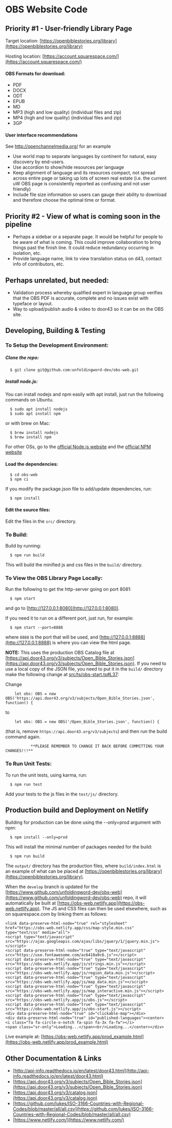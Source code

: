 # OBS Website Code

## Priority #1 - User-friendly Library Page

Target location: [https://openbiblestories.org/library](https://openbiblestories.org/library)

Hosting location: [https://account.squarespace.com/](https://account.squarespace.com/)

#### OBS Formats for download:

* PDF
* DOCX
* ODT
* EPUB
* MD
* MP3 (high and low quality) (individual files and zip)
* MP4 (high and low quality) (individual files and zip)
* 3GP

#### User interface recommendations

See http://openchannelmedia.org/ for an example

* Use world map to separate languages by continent for natural, easy discovery by end-users.
* Use accordion to show/hide resources per language
* Keep alignment of language and its resources compact, not spread across entire page or taking up lots of screen real estate (i.e. the current uW OBS page is consistently reported as confusing and not user friendly)
* Include file size information so users can gauge their ability to download and therefore choose the optimal time or format. 

## Priority #2  - View of what is coming soon in the pipeline

* Perhaps a sidebar or a separate page. It would be helpful for people to be aware of what is coming. This could improve collaboration to bring things past the finish line. It could reduce redundancy occurring in isolation, etc.
* Provide language name, link to view translation status on d43, contact info of contributors, etc.

## Perhaps unrelated, but needed:

* Validation process whereby qualified expert in language group verifies that the OBS PDF is accurate, complete and no issues exist with typeface or layout.
* Way to upload/publish audio & video to door43 so it can be on the OBS site.


## Developing, Building & Testing

### To Setup the Development Environment:

##### Clone the repo:

```
  $ git clone git@github.com:unfoldingword-dev/obs-web.git
```

##### Install node.js:

  You can install nodejs and npm easily with apt install, just run the following commands on Ubuntu.

```
  $ sudo apt install nodejs
  $ sudo apt install npm
```

  or with brew on Mac:

```
  $ brew install nodejs
  $ brew install npm
```

  For other OSs, go to the [official Node.js website](https://nodejs.org/) and the [official NPM website](https://npmjs.org/)

#### Load the dependencies:

```
  $ cd obs-web
  $ npm ci
```

If you modify the package.json file to add/update dependencies, run:

```
  $ npm install
```

#### Edit the source files:

  Edit the files in the `src/` directory.

### To Build:

  Build by running:

```
  $ npm run build
```

  This will build the minified js and css files in the `build/` directory.

### To View the OBS Library Page Locally:

  Run the following to get the http-server going on port 8081:

```
  $ npm start
```

  and go to [http://127.0.0.1:8080](http://127.0.0.1:8080).

  If you need it to run on a different port, just run, for example:

```
  $ npm start --port=8888
```

  where `8888` is the port that will be used, and [http://127.0.0.1:8888](http://127.0.0.1:8888) is where you can view the html page.

  **NOTE:** This uses the production OBS Catalog file at [https://api.door43.org/v3/subjects/Open_Bible_Stories.json](https://api.door43.org/v3/subjects/Open_Bible_Stories.json). If you need to use a local copy of the JSON file, you need to put it in the `build/` directory make the following change at [src/ts/obs-start.ts#L37](src/ts/obs-start.ts#L37):

  Change
```
    let obs: OBS = new OBS('https://api.door43.org/v3/subjects/Open_Bible_Stories.json', function() {
```
  to
```
    let obs: OBS = new OBS('/Open_Bible_Stories.json', function() {
```
(that is, remove `https://api.door43.org/v3/subjects`) and then run the build command again.

               **PLEASE REMEMBER TO CHANGE IT BACK BEFORE COMMITTING YOUR CHANGES!!!**

### To Run Unit Tests:

  To run the unit tests, using karma, run:

```
  $ npm run test
```

  Add your tests to the js files in the `test/js/` directory.

## Production build and Deployment on Netlify

  Building for production can be done using the --only=prod argument with npm:

```
  $ npm install --only=prod
```

  This will install the minimal number of packages needed for the build:

```
  $ npm run build
```

  The `output/` directory has the production files, where `build/index.html` is an example of what can be placed at [https://openbiblestories.org/library](https://openbiblestories.org/library).

  When the `develop` branch is updated for the [https://www.github.com/unfoldingword-dev/obs-web](https://www.github.com/unfoldingword-dev/obs-web) repo, it will automatically be built at [https://obs-web.netlify.app](https://obs-web.netlify.app). The JS and CSS files can then be used elsewhere, such as on squarespace.com by linking them as follows:

```
<link data-preserve-html-node="true" rel="stylesheet" href="https://obs-web.netlify.app/css/map-style.min.css" type="text/css" media="all">
<script type="text/javascript" src="https://ajax.googleapis.com/ajax/libs/jquery/1/jquery.min.js"></script>
<script data-preserve-html-node="true" type="text/javascript" src="https://use.fontawesome.com/ac6410a9c6.js"></script>
<script data-preserve-html-node="true" type="text/javascript" src="https://obs-web.netlify.app/js/strings.min.js"></script>
<script data-preserve-html-node="true" type="text/javascript" src="https://obs-web.netlify.app/js/region_data.min.js"></script>
<script data-preserve-html-node="true" type="text/javascript" src="https://obs-web.netlify.app/js/map_data.min.js"></script>
<script data-preserve-html-node="true" type="text/javascript" src="https://obs-web.netlify.app/js/map_interactive.min.js"></script>
<script data-preserve-html-node="true" type="text/javascript" src="https://obs-web.netlify.app/js/obs.js"></script>
<script data-preserve-html-node="true" type="text/javascript" src="https://obs-web.netlify.app/js/obs-start.js"></script>
<div data-preserve-html-node="true" id="clickable-map"></div>
<div data-preserve-html-node="true" id="published-languages"><center><i class="fa fa-circle-o-notch fa-spin fa-3x fa-fw"></i>
<span class="sr-only">Loading...</span><br/>Loading...</center></div>
```

 Live example at: [https://obs-web.netlify.app/prod_example.html](https://obs-web.netlify.app/prod_example.html)

## Other Documentation & Links

  * [http://api-info.readthedocs.io/en/latest/door43.html](http://api-info.readthedocs.io/en/latest/door43.html)
  * [https://api.door43.org/v3/subjects/Open_Bible_Stories.json](https://api.door43.org/v3/subjects/Open_Bible_Stories.json)
  * [https://api.door43.org/v3/catalog.json](https://api.door43.org/v3/catalog.json) 
  * [https://github.com/lukes/ISO-3166-Countries-with-Regional-Codes/blob/master/all/all.csv](https://github.com/lukes/ISO-3166-Countries-with-Regional-Codes/blob/master/all/all.csv)
  * [https://www.netlify.com/](https://www.netlify.com/)
